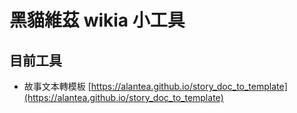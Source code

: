 黑貓維茲 wikia 小工具
===
## 目前工具
- 故事文本轉模板 [https://alantea.github.io/story_doc_to_template](https://alantea.github.io/story_doc_to_template)